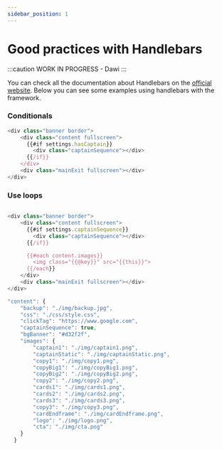 ```yaml
---
sidebar_position: 1
---
```


# Good practices with Handlebars

:::caution
WORK IN PROGRESS - Dawi
:::

You can check all the documentation about Handlebars on the [official website](https://handlebarsjs.com/guide/#what-is-handlebars). Below you can see some examples using handlebars with the framework.

### Conditionals

```js title="/src/shared/index.hbs" {3,5}
<div class="banner border">
    <div class="content fullscreen">
      {{#if settings.hasCaptain}}
        <div class="captainSequence"></div>
      {{/if}}
    </div>
    <div class="mainExit fullscreen"></div>
</div>
```

### Use loops


```js title="/src/shared/index.hbs"

<div class="banner border">
    <div class="content fullscreen">
      {{#if settings.captainSequence}}
        <div class="captainSequence"></div>
      {{/if}}

      {{#each content.images}}
        <img class="{{@key}}" src="{{this}}">
      {{/each}}
    </div>
    <div class="mainExit fullscreen"></div>
</div>
```


```js title="/src/300x250/.richmediarc"
"content": {
    "backup": "./img/backup.jpg",
    "css": "./css/style.css",
    "clickTag": "https://www.google.com",
    "captainSequence": true,
    "bgBanner": "#d32f2f",
    "images": {
        "captain1": "./img/captain1.png",
        "captainStatic": "./img/captainStatic.png",
        "copy1": "./img/copy1.png",
        "copyBig1": "./img/copyBig1.png",
        "copyBig2": "./img/copyBig2.png",
        "copy2": "./img/copy2.png",
        "cards1": "./img/cards1.png",
        "cards2": "./img/cards2.png",
        "cards3": "./img/cards3.png",
        "copy3": "./img/copy3.png",
        "cardEndframe": "./img/cardEndframe.png",
        "logo": "./img/logo.png",
        "cta": "./img/cta.png"
    }
  }

```
